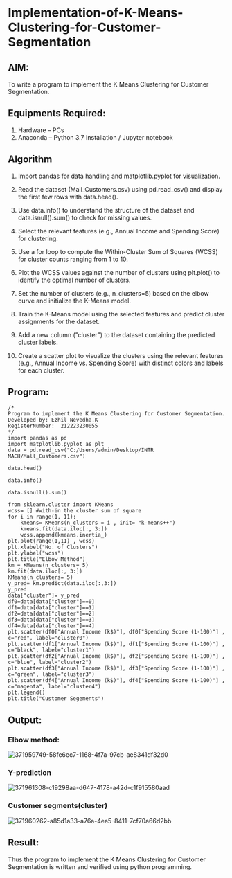 # Implementation-of-K-Means-Clustering-for-Customer-Segmentation

## AIM:
To write a program to implement the K Means Clustering for Customer Segmentation.

## Equipments Required:
1. Hardware – PCs
2. Anaconda – Python 3.7 Installation / Jupyter notebook

## Algorithm
1. Import pandas for data handling and matplotlib.pyplot for visualization.

2. Read the dataset (Mall_Customers.csv) using pd.read_csv() and display the first few rows with data.head().

3. Use data.info() to understand the structure of the dataset and data.isnull().sum() to check for missing values.

4. Select the relevant features (e.g., Annual Income and Spending Score) for clustering.

5. Use a for loop to compute the Within-Cluster Sum of Squares (WCSS) for cluster counts ranging from 1 to 10.
   
6. Plot the WCSS values against the number of clusters using plt.plot() to identify the optimal number of clusters.

7. Set the number of clusters (e.g., n_clusters=5) based on the elbow curve and initialize the K-Means model.

8. Train the K-Means model using the selected features and predict cluster assignments for the dataset.

9. Add a new column ("cluster") to the dataset containing the predicted cluster labels.

10. Create a scatter plot to visualize the clusters using the relevant features (e.g., Annual Income vs. Spending Score) with distinct colors and labels for each cluster.

## Program:
```
/*
Program to implement the K Means Clustering for Customer Segmentation.
Developed by: Ezhil Nevedha.K
RegisterNumber:  212223230055
*/
import pandas as pd
import matplotlib.pyplot as plt
data = pd.read_csv("C:/Users/admin/Desktop/INTR MACH/Mall_Customers.csv")

data.head()

data.info()

data.isnull().sum()

from sklearn.cluster import KMeans
wcss= [] #with-in the cluster sum of square
for i in range(1, 11):
    kmeans= KMeans(n_clusters = i , init= "k-means++")
    kmeans.fit(data.iloc[:, 3:])
    wcss.append(kmeans.inertia_)
plt.plot(range(1,11) , wcss)
plt.xlabel("No. of Clusters")
plt.ylabel("wcss")
plt.title("Elbow Method")
km = KMeans(n_clusters= 5)
km.fit(data.iloc[:, 3:])
KMeans(n_clusters= 5)
y_pred= km.predict(data.iloc[:,3:])
y_pred
data["cluster"]= y_pred
df0=data[data["cluster"]==0]
df1=data[data["cluster"]==1]
df2=data[data["cluster"]==2]
df3=data[data["cluster"]==3]
df4=data[data["cluster"]==4]
plt.scatter(df0["Annual Income (k$)"], df0["Spending Score (1-100)"] , c="red", label="cluster0")
plt.scatter(df1["Annual Income (k$)"], df1["Spending Score (1-100)"] , c="black", label="cluster1")
plt.scatter(df2["Annual Income (k$)"], df2["Spending Score (1-100)"] , c="blue", label="cluster2")
plt.scatter(df3["Annual Income (k$)"], df3["Spending Score (1-100)"] , c="green", label="cluster3")
plt.scatter(df4["Annual Income (k$)"], df4["Spending Score (1-100)"] , c="magenta", label="cluster4")
plt.legend()
plt.title("Customer Segements")
```

## Output:
### Elbow method:
![371959749-58fe6ec7-1168-4f7a-97cb-ae8341df32d0](https://github.com/user-attachments/assets/326a4e0b-a9cb-4740-a7a3-cb7c06636370)

### Y-prediction
![371961308-c19298aa-d647-4178-a42d-c1f915580aad](https://github.com/user-attachments/assets/178a25f9-69ed-4867-b47d-e926114b736e)

### Customer segments(cluster)
![371960262-a85d1a33-a76a-4ea5-8411-7cf70a66d2bb](https://github.com/user-attachments/assets/31e8c8e6-6075-4b71-8862-12fff3c548ab)

## Result:
Thus the program to implement the K Means Clustering for Customer Segmentation is written and verified using python programming.
